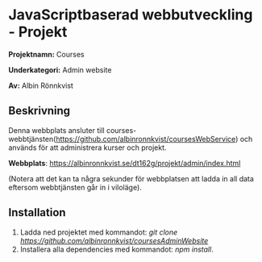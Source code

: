 # JavaScriptbaserad webbutveckling - Projekt
__Projektnamn:__ Courses

__Underkategori:__ Admin website

__Av:__ Albin Rönnkvist
## Beskrivning
Denna webbplats ansluter till courses-webbtjänsten(https://github.com/albinronnkvist/coursesWebService) och används för att administrera kurser och projekt.

__Webbplats__: https://albinronnkvist.se/dt162g/projekt/admin/index.html

(Notera att det kan ta några sekunder för webbplatsen att ladda in all data eftersom webbtjänsten går in i viloläge).
## Installation
1. Ladda ned projektet med kommandot: _git clone https://github.com/albinronnkvist/coursesAdminWebsite_
2. Installera alla dependencies med kommandot: _npm install_.
